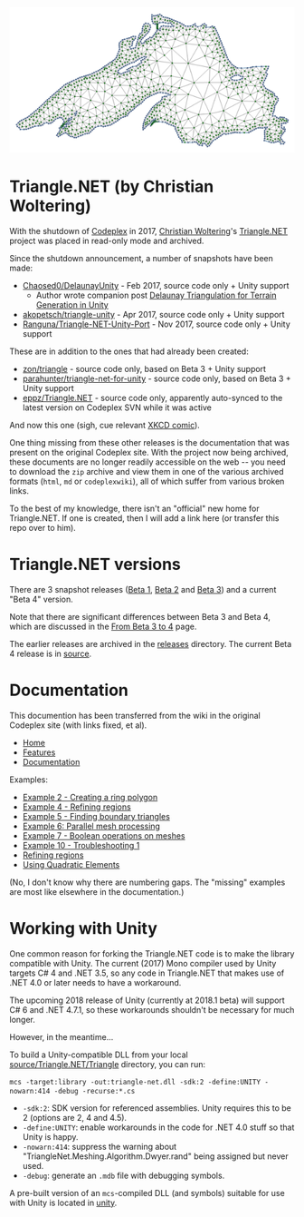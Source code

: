 ![Mesh Lake Superior](wiki/Home_mesh-superior.png)

# Triangle.NET (by Christian Woltering)

With the shutdown of [Codeplex](https://archive.codeplex.com/) in 2017, [Christian Woltering](https://github.com/wo80)'s [Triangle.NET](https://archive.codeplex.com/?p=triangle) project was placed in read-only mode and archived.

Since the shutdown announcement, a number of snapshots have been made:

* [Chaosed0/DelaunayUnity](https://github.com/Chaosed0/DelaunayUnity) - Feb 2017, source code only + Unity support
   * Author wrote companion post [Delaunay Triangulation for Terrain Generation in Unity](https://straypixels.net/delaunay-triangulation-terrain/)
* [akopetsch/triangle-unity](https://github.com/akopetsch/triangle-unity) - Apr 2017, source code only + Unity support
* [Ranguna/Triangle-NET-Unity-Port](https://github.com/Ranguna/Triangle-NET-Unity-Port) - Nov 2017, source code only + Unity support

These are in addition to the ones that had already been created:

* [zon/triangle](https://github.com/zon/triangle) - source code only, based on Beta 3 + Unity support
* [parahunter/triangle-net-for-unity](https://github.com/parahunter/triangle-net-for-unity) - source code only, based on Beta 3 + Unity support
* [eppz/Triangle.NET](https://github.com/eppz/Triangle.NET) - source code only, apparently auto-synced to the latest version on Codeplex SVN while it was active

And now this one (sigh, cue relevant [XKCD comic](https://xkcd.com/927/)).

One thing missing from these other releases is the documentation that was present on the original Codeplex site. With the project now being archived, these documents are no longer readily accessible on the web -- you need to download the `zip` archive and view them in one of the various archived formats (`html`, `md` or `codeplexwiki`), all of which suffer from various broken links.

To the best of my knowledge, there isn't an "official" new home for Triangle.NET. If one is created, then I will add a link here (or transfer this repo over to him).

# Triangle.NET versions

There are 3 snapshot releases
([Beta 1](/releases/Triangle.NET%20Beta%201),
[Beta 2](/releases/Triangle.NET%20Beta%202)
and [Beta 3](/releases/Triangle.NET%20Beta%203))
and a current "Beta 4" version.

Note that there are significant differences between Beta 3 and Beta 4, which are discussed in the [From Beta 3 to 4](wiki/From_Beta_3_To_4.md) page.

The earlier releases are archived in the [releases](/releases) directory. The current Beta 4 release is in [source](/source).

# Documentation

This documention has been transferred from the wiki in the original Codeplex site (with links fixed, et al).

* [Home](wiki/Home.md)
* [Features](wiki/Features.md)
* [Documentation](wiki/Documentation.md)

Examples:

* [Example 2 - Creating a ring polygon](wiki/Example_2.md)
* [Example 4 - Refining regions](wiki/Example_4.md)
* [Example 5 - Finding boundary triangles](wiki/Example_5.md)
* [Example 6: Parallel mesh processing](wiki/Parallel_mesh_processing.md)
* [Example 7 - Boolean operations on meshes](wiki/Example_7.md)
* [Example 10 - Troubleshooting 1](wiki/Example_10.md)
* [Refining regions](wiki/Regions.md)
* [Using Quadratic Elements](wiki/Quadratic_Elements.md)

(No, I don't know why there are numbering gaps. The "missing" examples are most like elsewhere in the documentation.)

# Working with Unity

One common reason for forking the Triangle.NET code is to make the library compatible with Unity. The current (2017) Mono compiler used by Unity targets C# 4 and .NET 3.5, so any code in Triangle.NET that makes use of .NET 4.0 or later needs to have a workaround.

The upcoming 2018 release of Unity (currently at 2018.1 beta) will support C# 6 and .NET 4.7.1, so these workarounds shouldn't be necessary for much longer.

However, in the meantime...

To build a Unity-compatible DLL from your local [source/Triangle.NET/Triangle](source/Triangle.NET/Triangle) directory, you can run:

```
mcs -target:library -out:triangle-net.dll -sdk:2 -define:UNITY -nowarn:414 -debug -recurse:*.cs
```

* `-sdk:2`: SDK version for referenced assemblies. Unity requires this to be 2 (options are 2, 4 and 4.5).
* `-define:UNITY`: enable workarounds in the code for .NET 4.0 stuff so that Unity is happy.
* `-nowarn:414`: suppress the warning about "TriangleNet.Meshing.Algorithm.Dwyer.rand" being assigned but never used.
* `-debug`: generate an `.mdb` file with debugging symbols.

A pre-built version of an `mcs`-compiled DLL (and symbols) suitable for use with Unity is located in [unity](unity).

